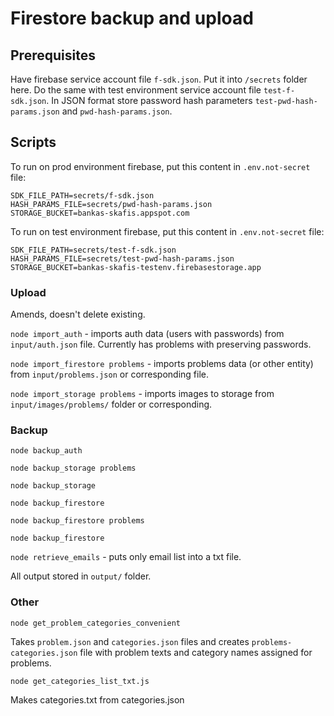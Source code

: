 # Firestore backup and upload

## Prerequisites

Have firebase service account file `f-sdk.json`. Put it into `/secrets` folder here. Do the same with test environment service account file `test-f-sdk.json`. In JSON format store password hash parameters `test-pwd-hash-params.json` and `pwd-hash-params.json`.

## Scripts

To run on prod environment firebase, put this content in `.env.not-secret` file:

```
SDK_FILE_PATH=secrets/f-sdk.json
HASH_PARAMS_FILE=secrets/pwd-hash-params.json
STORAGE_BUCKET=bankas-skafis.appspot.com
```

To run on test environment firebase, put this content in `.env.not-secret` file:

```
SDK_FILE_PATH=secrets/test-f-sdk.json
HASH_PARAMS_FILE=secrets/test-pwd-hash-params.json
STORAGE_BUCKET=bankas-skafis-testenv.firebasestorage.app
```

### Upload

Amends, doesn't delete existing.

`node import_auth` - imports auth data (users with passwords) from `input/auth.json` file. Currently has problems with preserving passwords.

`node import_firestore problems` - imports problems data (or other entity) from `input/problems.json` or corresponding file.

`node import_storage problems` - imports images to storage from `input/images/problems/` folder or corresponding.

### Backup

`node backup_auth`

`node backup_storage problems`

`node backup_storage`

`node backup_firestore`

`node backup_firestore problems`

`node backup_firestore`

`node retrieve_emails` - puts only email list into a txt file.

All output stored in `output/` folder.

### Other

`node get_problem_categories_convenient`

Takes `problem.json` and `categories.json` files and creates `problems-categories.json` file with problem texts and category names assigned for problems.

`node get_categories_list_txt.js`

Makes categories.txt from categories.json
